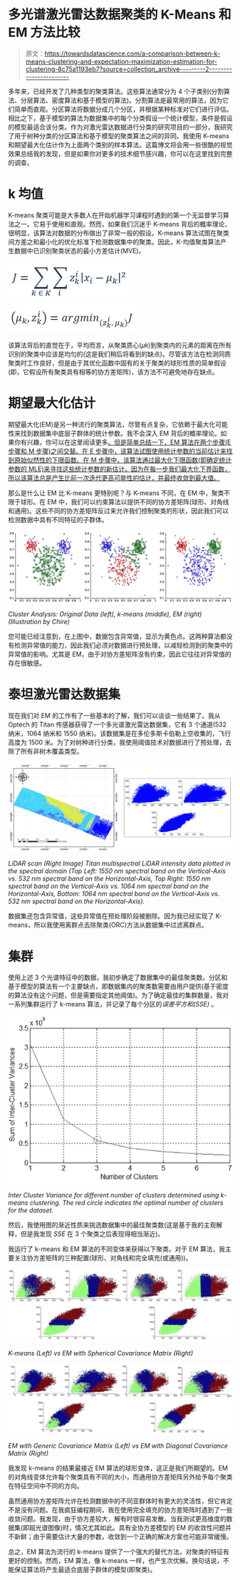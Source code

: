 # 多光谱激光雷达数据聚类的 K-Means 和 EM 方法比较

> 原文：<https://towardsdatascience.com/a-comparison-between-k-means-clustering-and-expectation-maximization-estimation-for-clustering-8c75a1193eb7?source=collection_archive---------2----------------------->

多年来，已经开发了几种类型的聚类算法。这些算法通常分为 4 个子类别(分割算法、分层算法、密度算法和基于模型的算法)。分割算法是最常用的算法，因为它们简单而直观。分区算法将数据分成几个分区，并根据某种标准对它们进行评估。相比之下，基于模型的算法为数据集中的每个分类假设一个统计模型，条件是假设的模型最适合该分类。作为对激光雷达数据进行分类的研究项目的一部分，我研究了用于树种分类的分区算法和基于模型的聚类算法之间的异同。我使用 K-means 和期望最大化估计作为上面两个类别的样本算法。这篇博文将会用一些很酷的视觉效果总结我的发现，但是如果你对更多的技术细节感兴趣，你可以在这里找到完整的调查。

# k 均值

K-means 聚类可能是大多数人在开始机器学习课程时遇到的第一个无监督学习算法之一。它易于使用和直观。然而，如果我们沉迷于 K-means 背后的概率理论，很明显，该算法对数据的分布做出了非常一般的假设。K-means 算法试图在聚类间方差之和最小化的优化标准下检测数据集中的聚类。因此，K-均值聚类算法产生数据中已识别聚类状态的最小方差估计(MVE)。

![](img/eb4ef7d7f0a3e94b77742f42b8810e59.png)![](img/e8e8720fc0c4879113c06f17f010c6f5.png)

该算法背后的直觉在于，平均而言，从聚类质心(𝜇𝑘)到聚类内的元素的距离在所有识别的聚类中应该是均匀的(这是我们稍后将看到的缺点)。尽管该方法在检测同质聚类时工作良好，但是由于其优化函数中固有的关于聚类的球形性质的简单假设(即，它假设所有聚类具有相等的协方差矩阵)，该方法不可避免地存在缺点。

# 期望最大化估计

期望最大化(EM)是另一种流行的聚类算法，尽管有点复杂，它依赖于最大化可能性来找到数据集中底层子群体的统计参数。我不会深入 EM 背后的概率理论。如果你有兴趣，你可以在这里阅读更多[。但是简单总结一下，EM 算法在两个步骤(E 步骤和 M 步骤)之间交替。在 E 步骤中，该算法试图使用统计参数的当前估计来找到原始似然性的下限函数。在 M 步骤中，该算法通过最大化下限函数(即确定统计参数的 MLE)来寻找这些统计参数的新估计。因为在每一步我们最大化下界函数，所以该算法总是产生比前一次迭代更高可能性的估计，并最终收敛到最大值。](https://www.researchgate.net/project/ITC-Delineation-Multispectral-LiDAR/update/5b6dbc4d3843b00244054a40)

那么是什么让 EM 比 K-means 更特别呢？与 K-means 不同，在 EM 中，聚类不限于球形。在 EM 中，我们可以约束算法以提供不同的协方差矩阵(球形、对角线和通用)。这些不同的协方差矩阵反过来允许我们控制聚类的形状，因此我们可以检测数据中具有不同特征的子群体。

![](img/d5450ed1452c2b273b5675bb56f2478a.png)

*Cluster Analysis: Original Data (left), k-means (middle), EM (right) (Illustration by Chire)*

您可能已经注意到，在上图中，数据包含异常值，显示为黄色点。这两种算法都没有检测异常值的能力，因此我们必须对数据进行预处理，以减轻检测到的聚类中的异常值的影响。尤其是 EM，由于对协方差矩阵没有约束，因此它往往对异常值的存在很敏感。

# 泰坦激光雷达数据集

现在我们对 EM 的工作有了一些基本的了解，我们可以谈谈一些结果了。我从 Optech 的 Titan 传感器获得了一个多光谱激光雷达数据集，它有 3 个通道(532 纳米，1064 纳米和 1550 纳米)。该数据集是在多伦多斯卡伯勒上空收集的，飞行高度为 1500 米。为了对树种进行分类，我使用阈值技术对数据进行了预处理，去除了所有非树木覆盖类型。

![](img/8910181be98a6e78b1d51dbead10bea3.png)

*LiDAR scan (Right Image) Titan multispectral LiDAR intensity data plotted in the spectral domain (Top Left: 1550 nm spectral band on the Vertical-Axis vs. 532 nm spectral band on the Horizontal-Axis, Top Right: 1550 nm spectral band on the Vertical-Axis vs. 1064 nm spectral band on the Horizontal-Axis, Bottom: 1064 nm spectral band on the Vertical-Axis vs. 532 nm spectral band on the Horizontal-Axis).*

数据集还包含异常值，这些异常值在预处理阶段被删除。因为我已经实现了 K-means，所以我使用离群点去除聚类(ORC)方法从数据集中过滤离群点。

# **集群**

使用上述 3 个光谱特征中的数据，我初步确定了数据集中的最佳聚类数。分区和基于模型的算法有一个主要缺点，即数据集内的聚类数需要由用户提供(基于密度的算法没有这个问题，但是需要指定其他阈值)。为了确定最佳的集群数量，我对一系列集群运行了 k-means 算法，并记录了每个分区的*误差平方和(SSE)* 。

![](img/6e35c4717f05c14afe6e361972721bc1.png)

*Inter Cluster Variance for different number of clusters determined using k-means clustering. The red circle indicates the optimal number of clusters for the dataset.*

然后，我使用图的渐近性质来挑选数据集中的最佳聚类数(这是基于我的主观解释，但是我发现 *SSE* 在 3 个聚类之后表现得相当渐近)。

我运行了 k-means 和 EM 算法的不同变体来获得以下聚类。对于 EM 算法，我主要关注协方差矩阵的三种配置(球形、对角线和完全填充(或通用))。

![](img/82a56f07ba799188dde29a451d016396.png)

*K-means (Left) vs EM with Spherical Covariance Matrix (Right)*

![](img/45dadbdba6b7f39a6cbefe55206a97a8.png)

*EM with Generic Covariance Matrix (Left) vs EM with Diagonal Covariance Matrix (Right)*

我发现 k-means 的结果最接近 EM 算法的球形变体，这正是我们所期望的。EM 的对角线变体允许每个聚类具有不同的大小，而通用协方差矩阵另外给予每个聚类在特征空间中不同的方向。

虽然通用协方差矩阵允许在检测数据中的不同亚群体时有更大的灵活性，但它肯定不是没有问题。在我疯狂编程期间，我在使用完全填充的协方差矩阵时遇到了一些收敛问题。我发现，由于协方差较大，解有时很容易发散。当我测试更高维度的数据集(即超光谱图像)时，情况尤其如此。具有全协方差模型的 EM 的收敛性问题并不新鲜；由于需要估计大量的参数，收敛到一个正确的解决方案也可能非常缓慢。

总之，EM 算法为流行的 k-means 提供了一个强大的替代方法，对聚类的特征有更好的控制。然而，EM 算法，像 k-means 一样，也产生次优解。换句话说，不能保证算法将产生最适合底层子群体的模型(即聚类)。